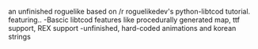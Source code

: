 
an unfinished roguelike based on /r roguelikedev's python-libtcod tutorial.
featuring..
-Bascic libtcod features like procedurally generated map, ttf support, REX support
-unfinished, hard-coded animations and korean strings 
